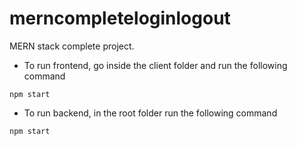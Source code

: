 # merncompleteloginlogout
MERN stack complete project.  

- To run frontend, go inside the client folder and run the following command
```
npm start
```

- To run backend, in the root folder run the following command
```
npm start
```
